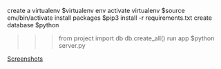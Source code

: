 create a virtualenv
$virtualenv env
activate virtualenv
$source env/bin/activate
install packages 
$pip3 install -r requirements.txt
create database 
$python
>>> from project import db
>>> db.create_all()
run app
$python server.py

[Screenshots](docs/SCREENSHOTS.md)
